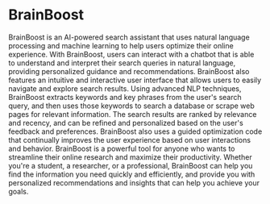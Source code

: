 # BrainBoost
 BrainBoost is an AI-powered search assistant that uses natural language processing and machine learning to help users optimize their online experience. With BrainBoost, users can interact with a chatbot that is able to understand and interpret their search queries in natural language, providing personalized guidance and recommendations. BrainBoost also features an intuitive and interactive user interface that allows users to easily navigate and explore search results.  Using advanced NLP techniques, BrainBoost extracts keywords and key phrases from the user's search query, and then uses those keywords to search a database or scrape web pages for relevant information. The search results are ranked by relevance and recency, and can be refined and personalized based on the user's feedback and preferences. BrainBoost also uses a guided optimization code that continually improves the user experience based on user interactions and behavior.  BrainBoost is a powerful tool for anyone who wants to streamline their online research and maximize their productivity. Whether you're a student, a researcher, or a professional, BrainBoost can help you find the information you need quickly and efficiently, and provide you with personalized recommendations and insights that can help you achieve your goals.
